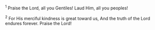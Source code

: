 <sup>1</sup> 
Praise the Lord, all you Gentiles! Laud Him, all you peoples! 

<sup>2</sup> 
For His merciful kindness is great toward us, And the truth of the Lord endures forever. Praise the Lord!